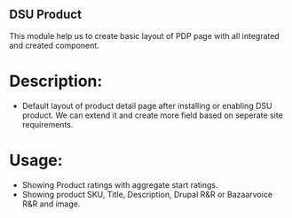 ## DSU Product
This module help us to create basic layout of PDP page with all integrated and created component.

Description:
============
- Default layout of product detail page after installing or enabling DSU product. We can extend it and create more field
based on seperate site requirements.

Usage:
======
- Showing Product ratings with aggregate start ratings.
- Showing product SKU, Title, Description, Drupal R&R or Bazaarvoice R&R and image.
